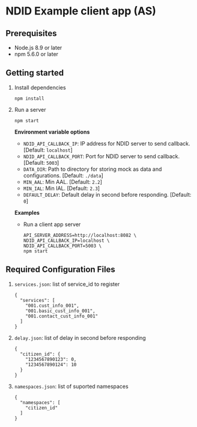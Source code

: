 # NDID Example client app (AS)

## Prerequisites

* Node.js 8.9 or later
* npm 5.6.0 or later

## Getting started

1.  Install dependencies

    ```
    npm install
    ```
2.  Run a server

    ```
    npm start
    ```

    **Environment variable options**
    * `NDID_API_CALLBACK_IP`: IP address for NDID server to send callback. [Default: `localhost`]
    * `NDID_API_CALLBACK_PORT`: Port for NDID server to send callback. [Default: `5003`]
    * `DATA_DIR`: Path to directory for storing mock as data and configurations. [Default: `./data`]
    * `MIN_AAL`: Min AAL. [Default: `2.2`]
    * `MIN_IAL`: Min IAL. [Default: `2.3`]
    * `DEFAULT_DELAY`: Default delay in second before responding. [Default: `0`]

    **Examples**
    * Run a client app server

        ```
        API_SERVER_ADDRESS=http://localhost:8082 \
        NDID_API_CALLBACK_IP=localhost \
        NDID_API_CALLBACK_PORT=5003 \
        npm start
        ```

## Required Configuration Files

1. `services.json`: list of service_id to register

    ```
    {
      "services": [
        "001.cust_info_001",
        "001.basic_cust_info_001",
        "001.contact_cust_info_001"
      ]
    }
    ```
2. `delay.json`: list of delay in second before responding

    ```
    {
      "citizen_id": {
        "1234567890123": 0,
        "1234567890124": 10
      }
    }
    ```

3. `namespaces.json`: list of suported namespaces

    ```
    {
      "namespaces": [
        "citizen_id"
      ]
    }
    ```